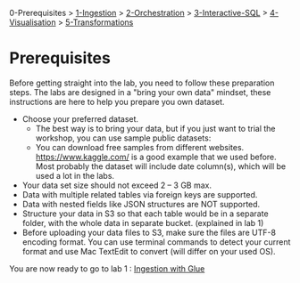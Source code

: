 0-Prerequisites > [1-Ingestion](../01_ingestion_with_glue/README.md) > [2-Orchestration](../02_orchestration/README.md) > [3-Interactive-SQL](../03_interactive_sql_queries/README.md) > [4-Visualisation](../04_visualization_and_reporting/README.md) > [5-Transformations](../05_transformations/README.md)

# Prerequisites

Before getting straight into the lab, you need to follow these preparation steps. The labs are designed in a "bring your own data" mindset, these instructions are here to help you prepare you own dataset.
 
- Choose your preferred dataset.
  - The best way is to bring your data, but if you just want to trial the workshop, you can use sample public datasets:
  - You can download free samples from different websites. https://www.kaggle.com/ is a good example that we used before. Most probably the dataset will include date column(s), which will be used a lot in the labs.
- Your data set size should not exceed 2 – 3 GB max.
- Data with multiple related tables via foreign keys are supported.
- Data with nested fields like JSON structures are NOT supported.
- Structure your data in S3 so that each table would be in a separate folder, with the whole data in separate bucket. (explained in lab 1)
- Before uploading your data files to S3, make sure the files are UTF-8 encoding format. You can use terminal commands to detect your current format and use Mac TextEdit to convert (will differ on your used OS).
 
You are now ready to go to lab 1 : [Ingestion with Glue](../01_ingestion_with_glue/README.md)